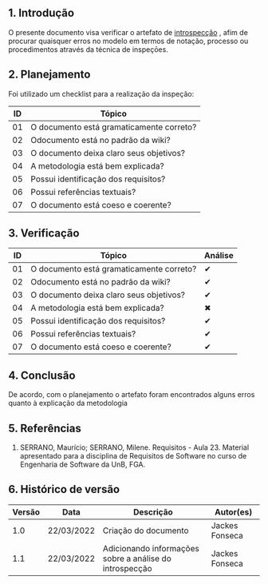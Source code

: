 ## 1. Introdução

O presente documento visa verificar o artefato de [introspecção](../../../../elicitacao/tecnicas-elicitacao/introspeccao.md) , afim de procurar quaisquer erros no modelo em termos de notação, processo ou procedimentos através da técnica de inspeçōes.

## 2. Planejamento

Foi utilizado um checklist para a realização da inspeção:

| ID  | Tópico                                   |
| --- | ---------------------------------------- |
| 01  | O documento está gramaticamente correto? |
| 02  | Odocumento está no padrão da wiki?       |
| 03  | O documento deixa claro seus objetivos?  |
| 04  | A metodologia está bem explicada?        |
| 05  | Possui identificação dos requisitos?     |
| 06  | Possui referências textuais?             |
| 07  | O documento está coeso e coerente?       |


## 3. Verificação

| ID  | Tópico                                   | Análise |
| --- | ---------------------------------------- | ------- |
| 01  | O documento está gramaticamente correto? | ✔       |
| 02  | Odocumento está no padrão da wiki?       | ✔       |
| 03  | O documento deixa claro seus objetivos?  | ✔       |
| 04  | A metodologia está bem explicada?        | ✖       |
| 05  | Possui identificação dos requisitos?     | ✔       |
| 06  | Possui referências textuais?             | ✔       |
| 07  | O documento está coeso e coerente?       | ✔       |

## 4. Conclusão

De acordo, com o planejamento o artefato foram encontrados alguns erros quanto à explicação da metodologia

## 5. Referências

1. SERRANO, Maurício; SERRANO, Milene. Requisitos - Aula 23. Material apresentado para a disciplina de Requisitos de Software no curso de Engenharia de Software da UnB, FGA.

## 6. Histórico de versão 

| Versão | Data       | Descrição                                               | Autor(es)      |
| ------ | ---------- | ------------------------------------------------------- | -------------- |
| 1.0    | 22/03/2022 | Criação do documento                                    | Jackes Fonseca |
| 1.1    | 22/03/2022 | Adicionando informações sobre a análise do introspecção | Jackes Fonseca |
